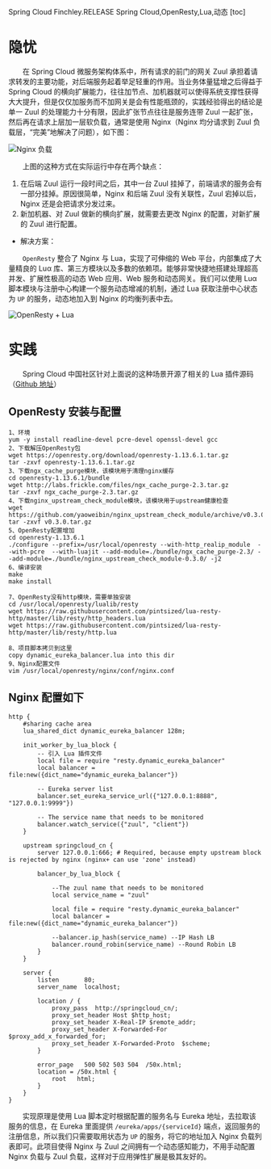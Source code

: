 Spring Cloud Finchley.RELEASE
Spring Cloud,OpenResty,Lua,动态
[toc]

# 隐忧

&emsp;&emsp;在 Spring Cloud 微服务架构体系中，所有请求的前门的网关 Zuul 承担着请求转发的主要功能，对后端服务起着举足轻重的作用。当业务体量猛增之后得益于 Spring Cloud 的横向扩展能力，往往加节点、加机器就可以使得系统支撑性获得大大提升，但是仅仅加服务而不加网关是会有性能瓶颈的，实践经验得出的结论是单一 Zuul 的处理能力十分有限，因此扩张节点往往是服务连带 Zuul 一起扩张，然后再在请求上层加一层软负载，通常是使用 Nginx（Nginx 均分请求到 Zuul 负载层，“完美”地解决了问题），如下图：

![Nginx 负载](http://img.lynchj.com/09c2d95c82a840bf9a12839c13c9ee7f.png)

&emsp;&emsp;上图的这种方式在实际运行中存在两个缺点：

1. 在后端 Zuul 运行一段时间之后，其中一台 Zuul 挂掉了，前端请求的服务会有一部分挂掉。原因很简单，Nginx 和后端 Zuul 没有关联性，Zuul 宕掉以后，Nginx 还是会把请求分发过来。
2. 新加机器、对 Zuul 做新的横向扩展，就需要去更改 Nginx 的配置，对新扩展的 Zuul 进行配置。

* 解决方案：

&emsp;&emsp;`OpenResty` 整合了 Nginx 与 Lua，实现了可伸缩的 Web 平台，内部集成了大量精良的 Luα 库、第三方模块以及多数的依赖项。能够非常快捷地搭建处理超高并发、扩展性极高的动态 Web 应用、Web 服务和动态网关。我们可以使用 Luα 脚本模块与注册中心构建一个服务动态增减的机制，通过 Lua 获取注册中心状态为 `UP` 的服务，动态地加入到 Nginx 的均衡列表中去。

![OpenResty + Lua](http://img.lynchj.com/42718069fc794a7d82e49936b7f1a6b1.png)

# 实践

&emsp;&emsp;Spring Cloud 中国社区针对上面说的这种场景开源了相关的 Lua 插件源码（[Github 地址](https://github.com/SpringCloud/nginx-zuul-dynamic-lb)）

## OpenResty 安装与配置

```
1、环境
yum -y install readline-devel pcre-devel openssl-devel gcc
2、下载解压OpenResty包
wget https://openresty.org/download/openresty-1.13.6.1.tar.gz
tar -zxvf openresty-1.13.6.1.tar.gz
3、下载ngx_cache_purge模块，该模块用于清理nginx缓存
cd openresty-1.13.6.1/bundle
wget http://labs.frickle.com/files/ngx_cache_purge-2.3.tar.gz
tar -zxvf ngx_cache_purge-2.3.tar.gz
4、下载nginx_upstream_check_module模块，该模块用于upstream健康检查
wget https://github.com/yaoweibin/nginx_upstream_check_module/archive/v0.3.0.tar.gz
tar -zxvf v0.3.0.tar.gz
5、OpenResty配置增加
cd openresty-1.13.6.1
./configure --prefix=/usr/local/openresty --with-http_realip_module  --with-pcre  --with-luajit --add-module=./bundle/ngx_cache_purge-2.3/ --add-module=./bundle/nginx_upstream_check_module-0.3.0/ -j2 
6、编译安装
make
make install

7、OpenResty没有http模块，需要单独安装
cd /usr/local/openresty/lualib/resty
wget https://raw.githubusercontent.com/pintsized/lua-resty-http/master/lib/resty/http_headers.lua  
wget https://raw.githubusercontent.com/pintsized/lua-resty-http/master/lib/resty/http.lua

8、项目脚本拷贝到这里
copy dynamic_eureka_balancer.lua into this dir
9、Nginx配置文件
vim /usr/local/openresty/nginx/conf/nginx.conf
```

## Nginx 配置如下

```
http {
	#sharing cache area
	lua_shared_dict dynamic_eureka_balancer 128m;

	init_worker_by_lua_block {
		-- 引入 Lua 插件文件
		local file = require "resty.dynamic_eureka_balancer"
		local balancer = file:new({dict_name="dynamic_eureka_balancer"})
		
		-- Eureka server list
		balancer.set_eureka_service_url({"127.0.0.1:8888", "127.0.0.1:9999"})
		
		-- The service name that needs to be monitored
		balancer.watch_service({"zuul", "client"})
	}
	
	upstream springcloud_cn {
		server 127.0.0.1:666; # Required, because empty upstream block is rejected by nginx (nginx+ can use 'zone' instead)
		
		balancer_by_lua_block {    
		
			--The zuul name that needs to be monitored
			local service_name = "zuul"
			
			local file = require "resty.dynamic_eureka_balancer"
			local balancer = file:new({dict_name="dynamic_eureka_balancer"}) 
			
			--balancer.ip_hash(service_name) --IP Hash LB
			balancer.round_robin(service_name) --Round Robin LB
		}
	}

    server {
        listen       80;
        server_name  localhost;
		
		location / {
			proxy_pass  http://springcloud_cn/;
			proxy_set_header Host $http_host;
			proxy_set_header X-Real-IP $remote_addr;
			proxy_set_header X-Forwarded-For $proxy_add_x_forwarded_for;
			proxy_set_header X-Forwarded-Proto  $scheme;
		}

        error_page   500 502 503 504  /50x.html;
        location = /50x.html {
            root   html;
        }
	}
}
```

&emsp;&emsp;实现原理是使用 Lua 脚本定时根据配置的服务名与 Eureka 地址，去拉取该服务的信息，在 Eureka 里面提供 `/eureka/apps/{serviceId}` 端点，返回服务的注册信息，所以我们只需要取用状态为 `UP` 的服务，将它的地址加入 Nginx 负载列表即可。此项目使得 Nginx 与 Zuul 之间拥有一个动态感知能力，不用手动配置 Nginx 负载与 Zuul 负载，这样对于应用弹性扩展是极其友好的。


